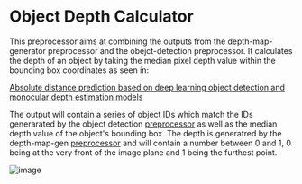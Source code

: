 # Object Depth Calculator

This preprocessor aims at combining the outputs from the depth-map-generator preprocessor and the obejct-detection preprocessor. 
It calculates the depth of an object by taking the median pixel depth value within the bounding box coordinates as seen in:

[Absolute distance prediction based on deep learning object detection and monocular depth estimation models](https://www.researchgate.net/publication/355872639_Absolute_distance_prediction_based_on_deep_learning_object_detection_and_monocular_depth_estimation_models)

The output will contain a series of object IDs which match the IDs generarated by the object detection [preprocessor](https://github.com/Shared-Reality-Lab/IMAGE-server/tree/main/preprocessors/object-detection-azure) as well as the median depth value of the object's bounding box. The depth is generatred by the depth-map-gen [preprocessor](https://github.com/Shared-Reality-Lab/IMAGE-server/tree/main/preprocessors/depth-map-gen) and will contain a number between 0 and 1, 0 being at the very front of the image plane and 1 being the furthest point. 

![image](https://user-images.githubusercontent.com/25232146/235528519-132d48e7-10a1-4ab4-a098-9fe3b734a422.png)
